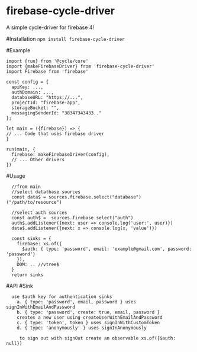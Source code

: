 # firebase-cycle-driver
A simple cycle-driver for firebase 4!

#Installation
```npm install firebase-cycle-driver```

#Example 
```
import {run} from '@cycle/core'
import {makeFirebaseDriver} from 'firebase-cycle-driver'
import Firebase from 'firebase'

const config = {
  apiKey: ...,
  authDomain: ...,
  databaseURL: "https://...",
  projectId: "firebase-app",
  storageBucket: "",
  messagingSenderId: "38347343433.."
};

let main = ({firebase}) => {
// ... Code that uses firebase driver
}

run(main, {
  firebase: makeFirebaseDriver(config),
  // ... Other drivers
})
```

#Usage

```
  //from main
  //select datatbase sources
  const data$ = sources.firebase.select("database")("/path/to/resource")
  
  //select auth sources
  const auth$ =  sources.firebase.select("auth")
  auth$.addListener({next: user => console.log('user:', user)})
  data$.addListener({next: x => console.log(x, 'value')})

  const sinks = {
    firebase: xs.of({
      $auth: { type: 'password', email: 'example@gmail.com', password: 'password'}
    }),
    DOM: .. //vtree$
  }
  return sinks
```

#API
#Sink 

```
  use $auth key for authentication sinks
    a. { type: 'password', email, password } uses signInWithEmailAndPassword
    b. { type: 'password', create: true, email, password } 
    creates a new user using createUserWithEmailAndPassword
    c. { type: 'token', token } uses signInWithCustomToken
    d. { type: 'anonymously' } uses signInAnonymously
    
     to sign out with signOut create an observable xs.of({$auth: null})
```

